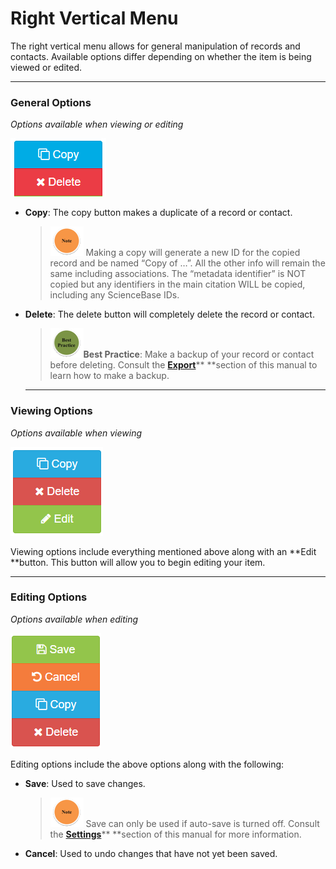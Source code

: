 # Right Vertical Menu

The right vertical menu allows for general manipulation of records and contacts. Available options differ depending on whether the item is being viewed or edited.

---

### General Options

_Options available when viewing or editing_

![](/assets/copy_edit.png)

* **Copy**: The copy button makes a duplicate of a record or contact.
  > ![](/assets/note_small.png) Making a copy will generate a new ID for the copied record and be named “Copy of …”. All the other info will remain the same including associations. The “metadata identifier” is NOT copied but any identifiers in the main citation WILL be copied, including any ScienceBase IDs.
* **Delete**: The delete button will completely delete the record or contact.

  > ![](/assets/best_practice_small.png)**Best Practice**: Make a backup of your record or contact before deleting. Consult the [**Export**](/export.md)** **section of this manual to learn how to make a backup.

  ---

### Viewing Options

_Options available when viewing_

![](/assets/right_vertical_menu_view.png)

Viewing options include everything mentioned above along with an **Edit **button. This button will allow you to begin editing your item.

---

### Editing Options

_Options available when editing_

![](/assets/right_vertical_menu_edit.png)

Editing options include the above options along with the following:

* **Save**: Used to save changes. 
  > ![](/assets/note_small.png) Save can only be used if auto-save is turned off. Consult the [**Settings**](/settings.md)** **section of this manual for more information.
* **Cancel**: Used to undo changes that have not yet been saved.



